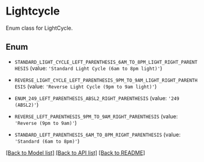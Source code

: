 # Lightcycle

Enum class for LightCycle.

## Enum

* `STANDARD_LIGHT_CYCLE_LEFT_PARENTHESIS_6AM_TO_8PM_LIGHT_RIGHT_PARENTHESIS` (value: `'Standard Light Cycle (6am to 8pm light)'`)

* `REVERSE_LIGHT_CYCLE_LEFT_PARENTHESIS_9PM_TO_9AM_LIGHT_RIGHT_PARENTHESIS` (value: `'Reverse Light Cycle (9pm to 9am light)'`)

* `ENUM_249_LEFT_PARENTHESIS_ABSL2_RIGHT_PARENTHESIS` (value: `'249 (ABSL2)'`)

* `REVERSE_LEFT_PARENTHESIS_9PM_TO_9AM_RIGHT_PARENTHESIS` (value: `'Reverse (9pm to 9am)'`)

* `STANDARD_LEFT_PARENTHESIS_6AM_TO_8PM_RIGHT_PARENTHESIS` (value: `'Standard (6am to 8pm)'`)

[[Back to Model list]](../README.md#documentation-for-models) [[Back to API list]](../README.md#documentation-for-api-endpoints) [[Back to README]](../README.md)


